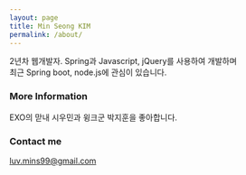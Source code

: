 ```yaml
---
layout: page
title: Min Seong KIM
permalink: /about/
---
```


2년차 웹개발자. Spring과 Javascript, jQuery를 사용하여 개발하며<br>
최근 Spring boot, node.js에 관심이 있습니다.

### More Information

EXO의 맏내 시우민과 윙크군 박지훈을 좋아합니다.

### Contact me

[luv.mins99@gmail.com](mailto:luv.mins99@gmail.com)
